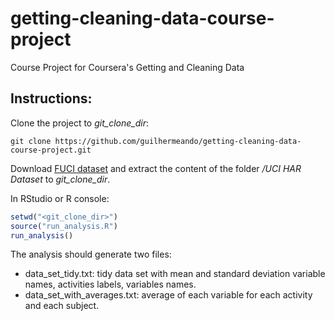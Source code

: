 getting-cleaning-data-course-project
====================================

Course Project for Coursera's Getting and Cleaning Data

## Instructions:

Clone the project to *git_clone_dir*:
```shell
git clone https://github.com/guilhermeando/getting-cleaning-data-course-project.git
```

Download [FUCI dataset](https://d396qusza40orc.cloudfront.net/getdata%2Fprojectfiles%2FUCI%20HAR%20Dataset.zip "FUCI dataset") and extract the content of the folder */UCI HAR Dataset* to *git_clone_dir*.


In RStudio or R console:
```R
setwd("<git_clone_dir>")
source("run_analysis.R")
run_analysis()
```

The analysis should generate two files:
* data_set_tidy.txt: tidy data set with mean and standard deviation variable names, activities labels, variables names.
* data_set_with_averages.txt: average of each variable for each activity and each subject.
